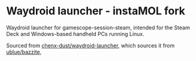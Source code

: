# Waydroid launcher - instaMOL fork

Waydroid launcher for gamescope-session-steam, intended for the Steam Deck and Windows-based handheld PCs running Linux.

Sourced from [chenx-dust/waydroid-launcher](https://github.com/chenx-dust/waydroid-launcher), which sources it from [ublue/bazzite](https://github.com/ublue-os/bazzite), 
